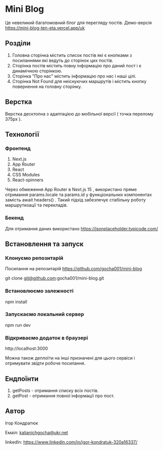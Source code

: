 # Mini Blog

Це невеликий багатомовний блог для перегляду постів. Демо-версія https://mini-blog-ten-eta.vercel.app/uk

## Розділи

1.  Головна сторінка містить список постів які є кнопками з посиланнями які ведуть до сторінок цих постів.
2.  Сторінка постів містить повну інформацію про даний пост і є динамічною сторінкою.
3.  Сторінка "Про нас" містить інформацію про нас і наші цілі.
4.  Сторінка Not Found для неіснуючих маршрутів і містить кнопку повернення на головну сторінку.

## Верстка

Верстка десктопна з адаптацією до мобільної версії ( точка перелому 375px ).

## Технології

### Фронтенд

1. Next.js
2. App Router
3. React
4. CSS Modules
5. React-spinners

Через обмеження App Router в Next.js 15 , використано пряме отримання params.locale та params.id у функціональних компонентах замість await headers() . Такий підхід забезпечує стабільну роботу маршрутизації та перекладів.

### Бекенд

Для отримання даних використано https://jsonplaceholder.typicode.com/

## Встановлення та запуск

### Клонуємо репозитарій

Посилання на репозитарій https://github.com/gocha001/mini-blog

git clone git@github.com:gocha001/mini-blog.git

### Встановлюємо залежності

npm install

### Запускаємо локальний сервер

npm run dev

### Відкриваємо додаток в браузері

http://localhost:3000

Можна також деплоїти на інші призначені для цього сервіси і отримувати звідти робоче посилання.

## Ендпоїнти

1. getPosts - отримання списку всіх постів.
2. getPost - отримання повної інформації про пост.

## Автор

Ігор Кондратюк

Емаіл: kalianichgocha@ukr.net

linkedIn: https://www.linkedin.com/in/igor-kondratuk-320a16337/
